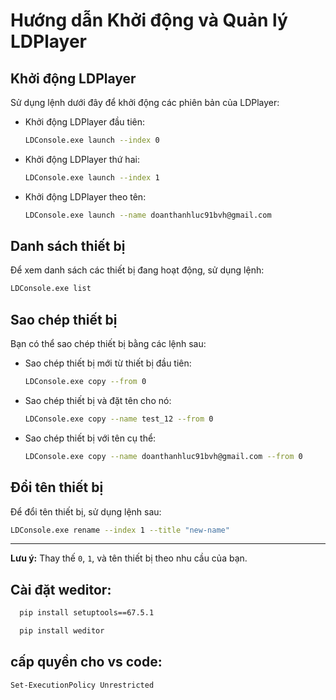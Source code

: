 # Hướng dẫn Khởi động và Quản lý LDPlayer

## Khởi động LDPlayer

Sử dụng lệnh dưới đây để khởi động các phiên bản của LDPlayer:

- Khởi động LDPlayer đầu tiên:
  ```bash
  LDConsole.exe launch --index 0
  ```

- Khởi động LDPlayer thứ hai:
  ```bash
  LDConsole.exe launch --index 1
  ```

- Khởi động LDPlayer theo tên:
  ```bash
  LDConsole.exe launch --name doanthanhluc91bvh@gmail.com
  ```

## Danh sách thiết bị

Để xem danh sách các thiết bị đang hoạt động, sử dụng lệnh:

```bash
LDConsole.exe list
```

## Sao chép thiết bị

Bạn có thể sao chép thiết bị bằng các lệnh sau:

- Sao chép thiết bị mới từ thiết bị đầu tiên:
  ```bash
  LDConsole.exe copy --from 0
  ```

- Sao chép thiết bị và đặt tên cho nó:
  ```bash
  LDConsole.exe copy --name test_12 --from 0
  ```

- Sao chép thiết bị với tên cụ thể:
  ```bash
  LDConsole.exe copy --name doanthanhluc91bvh@gmail.com --from 0
  ```

## Đổi tên thiết bị

Để đổi tên thiết bị, sử dụng lệnh sau:

```bash
LDConsole.exe rename --index 1 --title "new-name"
```

---

**Lưu ý:** Thay thế `0`, `1`, và tên thiết bị theo nhu cầu của bạn.



## Cài đặt weditor:
```bash
  pip install setuptools==67.5.1
  ```
```bash
  pip install weditor
  ```

## cấp quyền cho vs code:
```bash 
Set-ExecutionPolicy Unrestricted
 ```